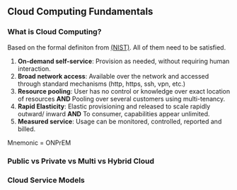## Cloud Computing Fundamentals
### What is Cloud Computing?
Based on the formal definiton from [(NIST)](https://github.com/shamasun/SAA-C03/blob/703d03ef3e8df7f3fa2ee3fd2674d5acecf02d07/01.%20Cloud%20Computing%20Fundamentals/nistspecialpublication800-145.pdf). All of them need to be satisfied.

1.  **On-demand self-service**: Provision as needed, without requiring human interaction.
2.  **Broad network access**: Available over the network and accessed through standard mechanisms (http, https, ssh, vpn, etc.)
3.  **Resource pooling**: User has no control or knowledge over exact location of resources **AND** Pooling over several customers using multi-tenancy.
4.  **Rapid Elasticity**: Elastic provisioning and released to scale rapidly outward/ inward **AND** To consumer, capabilities appear unlimited. 
5.  **Measured service**: Usage can be monitored, controlled, reported and billed.

Mnemonic = ONPrEM

### Public vs Private vs Multi vs Hybrid Cloud
### Cloud Service Models
